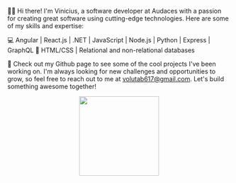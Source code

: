 👨‍💻 Hi there! I'm Vinicius, a software developer at Audaces with a passion for creating great software using cutting-edge technologies. Here are some of my skills and expertise:

💻 Angular | React.js | .NET | JavaScript | Node.js | Python | Express | GraphQL
🔧 HTML/CSS | Relational and non-relational databases

🚀 Check out my Github page to see some of the cool projects I've been working on. I'm always looking for new challenges and opportunities to grow, so feel free to reach out to me at volutab617@gmail.com. Let's build something awesome together!

<div align="center">
  <a href="https://github.com/ViniciusAAssuncao">
  <img height="180em" src="https://github-readme-stats.vercel.app/api?username=ViniciusAAssuncao&show_icons=true&theme=dracula&include_all_commits=true&count_private=true"/>
</div>
